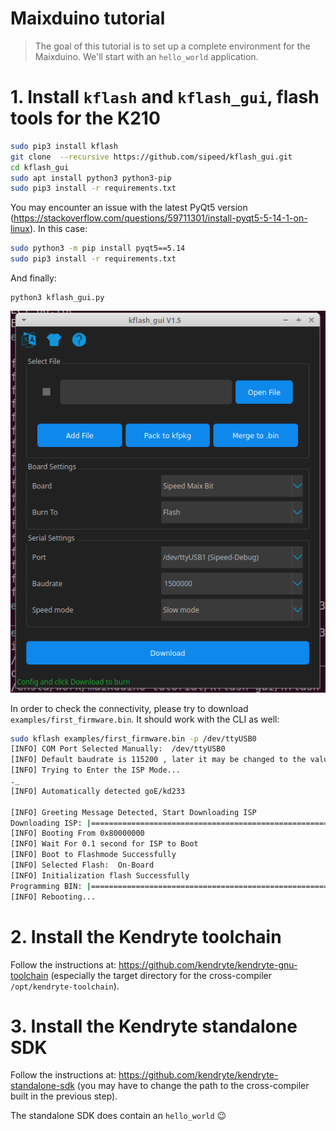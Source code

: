 # Maixduino tutorial

> The goal of this tutorial is to set up a complete environment for the Maixduino. We'll start with an `hello_world` application.

# 1. Install `kflash` and `kflash_gui`, flash tools for the K210

```bash
sudo pip3 install kflash
git clone  --recursive https://github.com/sipeed/kflash_gui.git
cd kflash_gui
sudo apt install python3 python3-pip
sudo pip3 install -r requirements.txt
```

You may encounter an issue with the latest PyQt5 version (https://stackoverflow.com/questions/59711301/install-pyqt5-5-14-1-on-linux). In this case:

```bash
sudo python3 -m pip install pyqt5==5.14
sudo pip3 install -r requirements.txt
```

And finally:

```
python3 kflash_gui.py
```

![kflash_gui](./img/kflash_gui.png)

In order to check the connectivity, please try to download `examples/first_firmware.bin`. It should work with the CLI as well:

```bash
sudo kflash examples/first_firmware.bin -p /dev/ttyUSB0
[INFO] COM Port Selected Manually:  /dev/ttyUSB0 
[INFO] Default baudrate is 115200 , later it may be changed to the value you set. 
[INFO] Trying to Enter the ISP Mode... 
._
[INFO] Automatically detected goE/kd233 

[INFO] Greeting Message Detected, Start Downloading ISP 
Downloading ISP: |====================================================================================================================| 100.0% 10kiB/s
[INFO] Booting From 0x80000000 
[INFO] Wait For 0.1 second for ISP to Boot 
[INFO] Boot to Flashmode Successfully 
[INFO] Selected Flash:  On-Board 
[INFO] Initialization flash Successfully 
Programming BIN: |====================================================================================================================| 100.0% 9kiB/s
[INFO] Rebooting... 
```

# 2. Install the Kendryte toolchain

Follow the instructions at: https://github.com/kendryte/kendryte-gnu-toolchain (especially the target directory for the cross-compiler `/opt/kendryte-toolchain`).

# 3. Install the Kendryte standalone SDK

Follow the instructions at: https://github.com/kendryte/kendryte-standalone-sdk (you may have to change the path to the cross-compiler built in the previous step).

The standalone SDK does contain an `hello_world` :wink:
